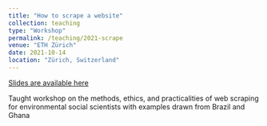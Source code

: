 ```yaml
---
title: "How to scrape a website"
collection: teaching
type: "Workshop"
permalink: /teaching/2021-scrape
venue: "ETH Zürich"
date: 2021-10-14
location: "Zürich, Switzerland"
---
```


[Slides are available here](https://sam-a-levy.github.io/how-to-scrape/ppt.html)

Taught workshop on the methods, ethics, and practicalities of web scraping for environmental social scientists with examples drawn from Brazil and Ghana
